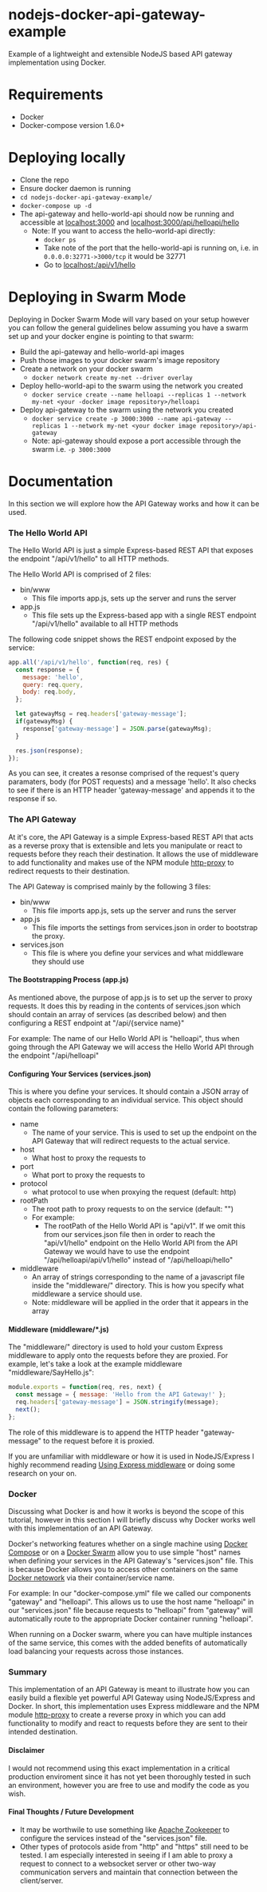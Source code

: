 # nodejs-docker-api-gateway-example
Example of a lightweight and extensible NodeJS based API gateway implementation using Docker.

# Requirements
- Docker
- Docker-compose version 1.6.0+

# Deploying locally
- Clone the repo
- Ensure docker daemon is running
- ```cd nodejs-docker-api-gateway-example/```
- ```docker-compose up -d```
- The api-gateway and hello-world-api should now be running and accessible at [localhost:3000](http://localhost:3000) and [localhost:3000/api/helloapi/hello](http://localhost:3000/api/helloapi/hello)
    - Note: If you want to access the hello-world-api directly:
        - ```docker ps```
        - Take note of the port that the hello-world-api is running on, i.e. in ```0.0.0.0:32771->3000/tcp``` it would be 32771
        - Go to [localhost:<hello-world-api-port>/api/v1/hello](http://localhost:<hello-world-api-port>/api/v1/hello)

# Deploying in Swarm Mode
Deploying in Docker Swarm Mode will vary based on your setup however you can follow the general guidelines below assuming you have a swarm set up and your docker engine is pointing to that swarm:
- Build the api-gateway and hello-world-api images
- Push those images to your docker swarm's image repository
- Create a network on your docker swarm
    - ```docker network create my-net --driver overlay```
- Deploy hello-world-api to the swarm using the network you created
    - ```docker service create --name helloapi --replicas 1 --network my-net <your -docker image repository>/helloapi```
- Deploy api-gateway to the swarm using the network you created
    - ```docker service create -p 3000:3000 --name api-gateway --replicas 1 --network my-net <your docker image repository>/api-gateway```
    - Note: api-gateway should expose a port accessible through the swarm i.e. ```-p 3000:3000```


# Documentation
In this section we will explore how the API Gateway works and how it can be used.

### The Hello World API
The Hello World API is just a simple Express-based REST API that exposes the endpoint "/api/v1/hello" to all HTTP methods.

The Hello World API is comprised of 2 files:
- bin/www
    - This file imports app.js, sets up the server and runs the server
- app.js
    - This file sets up the Express-based app with a single REST endpoint "/api/v1/hello" available to all HTTP methods


The following code snippet shows the REST endpoint exposed by the service:
```javascript
app.all('/api/v1/hello', function(req, res) {
  const response = {
    message: 'hello',
    query: req.query,
    body: req.body,
  };

  let gatewayMsg = req.headers['gateway-message'];
  if(gatewayMsg) {
    response['gateway-message'] = JSON.parse(gatewayMsg);
  }

  res.json(response);
});
```
As you can see, it creates a resonse comprised of the request's query paramaters, body (for POST requests) and a message 'hello'.
It also checks to see if there is an HTTP header 'gateway-message' and appends it to the response if so.

### The API Gateway
At it's core, the API Gateway is a simple Express-based REST API that acts as a reverse proxy that is extensible and lets you manipulate or react to requests before they reach their destination.
It allows the use of middleware to add functionality and makes use of the NPM module [http-proxy](https://www.npmjs.com/package/http-proxy) to redirect requests to their destination.

The API Gateway is comprised mainly by the following 3 files:
- bin/www
    - This file imports app.js, sets up the server and runs the server
- app.js
    - This file imports the settings from services.json in order to bootstrap the proxy.
- services.json
    - This file is where you define your services and what middleware they should use

#### The Bootstrapping Process (app.js)
As mentioned above, the purpose of app.js is to set up the server to proxy requests. It does this by reading in the contents of services.json which should contain an array of services (as described below) and then configuring a REST endpoint at "/api/{service name}"

For example: The name of our Hello World API is "helloapi", thus when going through the API Gateway we will access the Hello World API through the endpoint "/api/helloapi"


#### Configuring Your Services (services.json)
This is where you define your services. It should contain a JSON array of objects each corresponding to an individual service. This object should contain the following parameters:
- name
    - The name of your service. This is used to set up the endpoint on the API Gateway that will redirect requests to the actual service.
- host
    - What host to proxy the requests to
- port
    - What port to proxy the requests to
- protocol
    - what protocol to use when proxying the request (default: http)
- rootPath
    - The root path to proxy requests to on the service (default: "")
    - For example:
        - The rootPath of the Hello World API is "api/v1". If we omit this from our services.json file then in order to reach the "api/v1/hello" endpoint on the Hello World API from the API Gateway we would have to use the endpoint "/api/helloapi/api/v1/hello" instead of "/api/helloapi/hello"
- middleware
    - An array of strings corresponding to the name of a javascript file inside the "middleware/" directory. This is how you specify what middleware a service should use.
    - Note: middleware will be applied in the order that it appears in the array

#### Middleware (middleware/*.js)
The "middleware/" directory is used to hold your custom Express middleware to apply onto the requests before they are proxied. For example, let's take a look at the example middleware "middleware/SayHello.js":
```javascript
module.exports = function(req, res, next) {
  const message = { message: 'Hello from the API Gateway!' };
  req.headers['gateway-message'] = JSON.stringify(message);
  next();
};
```
The role of this middleware is to append the HTTP header "gateway-message" to the request before it is proxied.

If you are unfamiliar with middleware or how it is used in NodeJS/Express I highly recommend reading [Using Express middleware](http://expressjs.com/en/guide/using-middleware.html) or doing some research on your on.

### Docker
Discussing what Docker is and how it works is beyond the scope of this tutorial, however in this section I will briefly discuss why Docker works well with this implementation of an API Gateway.

Docker's networking features whether on a single machine using [Docker Compose](https://docs.docker.com/compose/) or on a [Docker Swarm](https://docs.docker.com/engine/swarm/) allow you to use simple "host" names when defining your services in the API Gateway's "services.json" file. This is because Docker allows you to access other containers on the same [Docker netowork](https://docs.docker.com/engine/userguide/networking/) via their container/service name.

For example:
In our "docker-compose.yml" file we called our components "gateway" and "helloapi". This allows us to use the host name "helloapi" in our "services.json" file because requests to "helloapi" from "gateway" will automatically route to the appropriate Docker container running "helloapi".

When running on a Docker swarm, where you can have multiple instances of the same service, this comes with the added benefits of automatically load balancing your requests across those instances.

### Summary
This implementation of an API Gateway is meant to illustrate how you can easily build a flexible yet powerful API Gateway using NodeJS/Express and Docker. In short, this implementation uses Express middleware and the NPM module [http-proxy](https://www.npmjs.com/package/http-proxy) to create a reverse proxy in which you can add functionality to modify and react to requests before they are sent to their intended destination.

#### Disclaimer
I would not recommend using this exact implementation in a critical production enviroment since it has not yet been thoroughly tested in such an environment, however you are free to use and modify the code as you wish.

#### Final Thoughts / Future Development
- It may be worthwile to use something like [Apache Zookeeper](https://zookeeper.apache.org/) to configure the services instead of the "services.json" file.
- Other types of protocols aside from "http" and "https" still need to be tested. I am especially interested in seeing if I am able to proxy a request to connect to a websocket server or other two-way communication servers and maintain that connection between the client/server.
